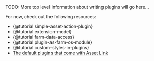 TODO: More top level information about writing plugins will go here...

For now, check out the following resources:

* {@tutorial simple-asset-action-plugin}
* {@tutorial extension-model}
* {@tutorial farm-data-access}
* {@tutorial plugin-as-farm-os-module}
* {@tutorial custom-styles-in-plugins}
* [The default plugins that come with Asset Link](https://github.com/symbioquine/farmOS_asset_link/tree/release/asset-link-dist/alink-plugins)
